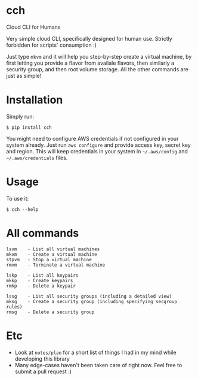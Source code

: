 # cch

Cloud CLI for Humans

Very simple cloud CLI, specifically designed for human use. Strictly forbidden
for scripts' consumption :)

Just type `mkvm` and it will help you step-by-step create a virtual machine, by
first letting you provide a flavor from availale flavors, then similarly a
security group, and then root volume storage.  All the other commands are just
as simple!


# Installation

Simply run:

    $ pip install cch

You might need to configure AWS credentials if not configured in your system
already. Just run `aws configure` and provide access key, secret key and
region. This will keep credentials in your system in `~/.aws/config` and
`~/.aws/credentials` files.

# Usage

To use it:

    $ cch --help

# All commands

    lsvm    - List all virtual machines
    mkvm    - Create a virtual machine
    stpvm   - Stop a virtual machine
    rmvm    - Terminate a virtual machine

    lskp    - List all keypairs
    mkkp    - Create keypairs
    rmkp    - Delete a keypair

    lssg    - List all security groups (including a detailed view)
    mksg    - Create a security group (including specifying secgroup rules)
    rmsg    - Delete a security group

# Etc

* Look at `notes/plan` for a short list of things I had in my mind while developing this library
* Many edge-cases haven't been taken care of right now. Feel free to submit a pull request :)
